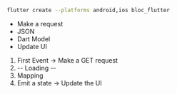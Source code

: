 ```sh
flutter create --platforms android,ios bloc_flutter
```

- Make a request
- JSON
- Dart Model
- Update UI

1. First Event -> Make a GET request
2. -- Loading --
3. Mapping
4. Emit a state -> Update the UI
